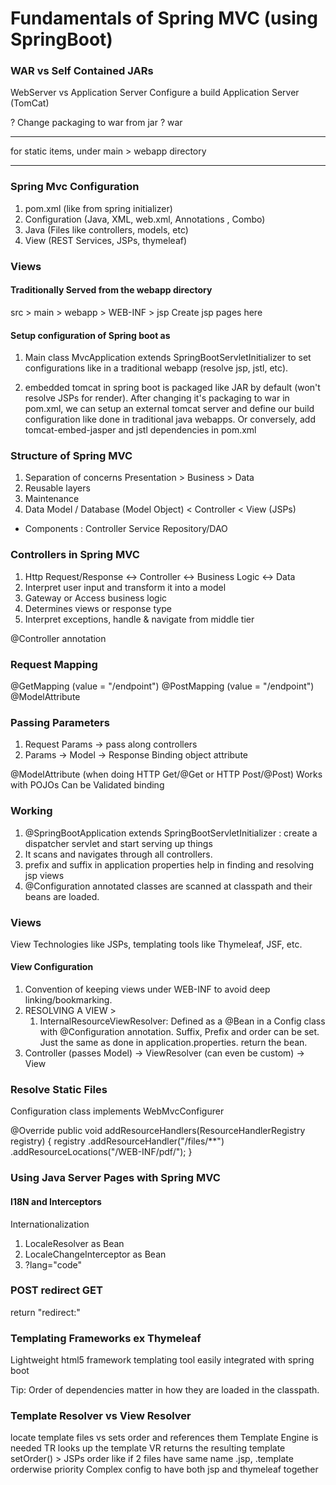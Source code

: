 # Fundamentals of Spring MVC (using SpringBoot)

### WAR vs Self Contained JARs
WebServer vs Application Server
Configure a build Application Server (TomCat)

? Change packaging to war from jar ?
<packaging>war</packaging>

-----
for static items, under main > webapp directory

----
### Spring Mvc Configuration

1. pom.xml (like from spring initializer)
2. Configuration (Java, XML, web.xml, Annotations , Combo)
3. Java (Files like controllers, models, etc)
4. View (REST Services, JSPs, thymeleaf)

### Views

####  Traditionally Served from the webapp directory
src > main > webapp > WEB-INF > jsp
Create jsp pages here

#### Setup configuration of Spring boot as
1. Main class MvcApplication extends SpringBootServletInitializer 
to set configurations like in a traditional webapp
(resolve jsp, jstl, etc).
   
2. embedded tomcat in spring boot is packaged like JAR by default (won't resolve JSPs for render). After changing
it's packaging to war in pom.xml, we can setup an external tomcat server and define our
   build configuration like done in traditional java webapps.
   Or conversely, add tomcat-embed-jasper and jstl dependencies in pom.xml


### Structure of Spring MVC
1. Separation of concerns
Presentation > Business > Data
2. Reusable layers
3. Maintenance
4. Data Model / Database (Model Object) < Controller < View (JSPs)

* Components : Controller Service Repository/DAO

### Controllers in Spring MVC
1. Http Request/Response <-> Controller <-> Business Logic <-> Data
2. Interpret user input and transform it into a model
3. Gateway or Access business logic
4. Determines views or response type
5. Interpret exceptions, handle & navigate from middle tier

@Controller annotation
### Request Mapping
@GetMapping (value = "/endpoint")
@PostMapping (value = "/endpoint")
@ModelAttribute

### Passing Parameters

1. Request Params -> pass along controllers
2. Params -> Model -> Response
Binding object attribute
   
@ModelAttribute (when doing HTTP Get/@Get or HTTP Post/@Post)
Works with POJOs
Can be Validated binding

### Working
1. @SpringBootApplication extends SpringBootServletInitializer : create a dispatcher servlet and start serving up things
2. It scans and navigates through all controllers.
3. prefix and suffix in application properties help in finding and resolving jsp views
4. @Configuration annotated classes are scanned at classpath and their beans are
   loaded.

### Views
View Technologies like JSPs, templating tools like Thymeleaf, JSF, etc.
#### View Configuration
1. Convention of keeping views under WEB-INF to avoid deep linking/bookmarking.
2. RESOLVING A VIEW >
   1. InternalResourceViewResolver: Defined as a @Bean in a Config class with 
      @Configuration annotation. Suffix, Prefix and order can be set.
      Just the same as done in application.properties.
      return the bean.
3. Controller (passes Model) -> ViewResolver (can even be custom) -> View

### Resolve Static Files

Configuration class implements WebMvcConfigurer

@Override
public void addResourceHandlers(ResourceHandlerRegistry registry) {
   registry
      .addResourceHandler("/files/**")
      .addResourceLocations("/WEB-INF/pdf/");
}

### Using Java Server Pages with Spring MVC
#### I18N and Interceptors
Internationalization   
1. LocaleResolver as Bean
2. LocaleChangeInterceptor as Bean
3. ?lang="code"

### POST redirect GET
return "redirect:<VIEW NAME>"

### Templating Frameworks ex Thymeleaf
Lightweight html5 framework
templating tool easily integrated with spring boot

Tip: Order of dependencies matter in how they are loaded in the classpath.

### Template Resolver vs View Resolver
locate template files vs sets order and references them
Template Engine is needed
TR looks up the template
VR returns the resulting template
setOrder() > JSPs order
like if 2 files have same name .jsp, .template
orderwise priority
Complex config to have both jsp and thymeleaf together

